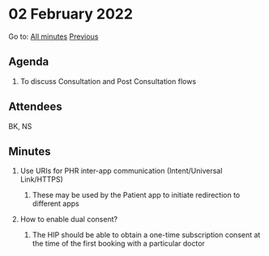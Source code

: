 # 02 February 2022

Go to: [All minutes](../index.md) [Previous](./mom-1001.md)

## Agenda

1. To discuss Consultation and Post Consultation flows


## Attendees

BK, NS

## Minutes

1. Use URIs for PHR inter-app communication (Intent/Universal Link/HTTPS)
   1. These may be used by the Patient app to initiate redirection to different apps


2. How to enable dual consent?
   1. The HIP should be able to obtain a one-time subscription consent at the time of the first booking with a particular doctor




